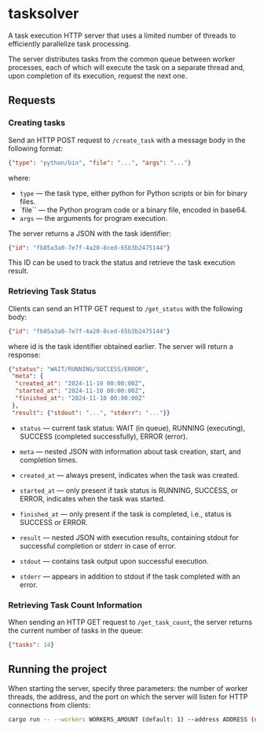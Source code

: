 # tasksolver
A task execution HTTP server that uses a limited number of threads to efficiently parallelize task processing.

The server distributes tasks from the common queue between worker processes,
each of which will execute the task on a separate thread and, upon completion of its execution, request the next one.

## Requests

### Creating tasks
Send an HTTP POST request to `/create_task` with a message body in the following format:

```json
{"type": "python/bin", "file": "...", "args": "..."}
```
where:
- `type` — the task type, either python for Python scripts or bin for binary files.
- `file`` — the Python program code or a binary file, encoded in base64.
- `args` — the arguments for program execution.

The server returns a JSON with the task identifier:
```json
{"id": "fb85a3a0-7e7f-4a20-8ced-65b3b2475144"}
```
This ID can be used to track the status and retrieve the task execution result.

### Retrieving Task Status

Clients can send an HTTP GET request to `/get_status` with the following body:

```json
{"id": "fb85a3a0-7e7f-4a20-8ced-65b3b2475144"}
```

where id is the task identifier obtained earlier. The server will return a response:
```json
{"status": "WAIT/RUNNING/SUCCESS/ERROR",
 "meta": {
  "created_at": "2024-11-10 00:00:00Z",
  "started_at": "2024-11-10 00:00:00Z",
  "finished_at": "2024-11-10 00:00:00Z"
 },
 "result": {"stdout": "...", "stderr": "..."}}
```
- `status` — current task status: WAIT (in queue), RUNNING (executing), SUCCESS (completed successfully), ERROR (error).

- `meta` — nested JSON with information about task creation, start, and completion times.

- `created_at` — always present, indicates when the task was created.

- `started_at` — only present if task status is RUNNING, SUCCESS, or ERROR, indicates when the task was started.

- `finished_at` — only present if the task is completed, i.e., status is SUCCESS or ERROR.

- `result` — nested JSON with execution results, containing stdout for successful completion or stderr in case of error.

- `stdout` — contains task output upon successful execution.

- `stderr` — appears in addition to stdout if the task completed with an error.

### Retrieving Task Count Information

When sending an HTTP GET request to `/get_task_count`, the server returns the current number of tasks in the queue:

```json
{"tasks": 14}
```

## Running the project
When starting the server, specify three parameters: the number of worker threads, the address, and the port on which the server will listen for HTTP connections from clients:

```sh
cargo run -- --workers WORKERS_AMOUNT (default: 1) --address ADDRESS (default: 127.0.0.1) --port PORT (default: 8080)
```
